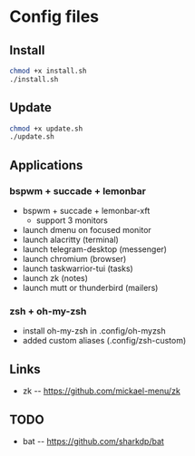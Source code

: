 # Config files

## Install

```sh
chmod +x install.sh
./install.sh
```

## Update 

```sh
chmod +x update.sh
./update.sh
```

## Applications

### bspwm + succade + lemonbar

- bspwm + succade + lemonbar-xft
    - support 3 monitors 
- launch dmenu on focused monitor
- launch alacritty (terminal)
- launch telegram-desktop (messenger)
- launch chromium (browser)
- launch taskwarrior-tui (tasks)
- launch zk (notes)
- launch mutt or thunderbird (mailers)

### zsh + oh-my-zsh

- install oh-my-zsh in .config/oh-myzsh
- added custom aliases (.config/zsh-custom)

## Links

- zk -- https://github.com/mickael-menu/zk

## TODO

- bat -- https://github.com/sharkdp/bat
